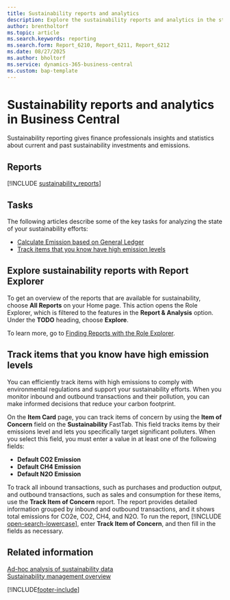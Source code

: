 ```yaml
---
title: Sustainability reports and analytics
description: Explore the sustainability reports and analytics in the standard version of Business Central.
author: brentholtorf
ms.topic: article
ms.search.keywords: reporting
ms.search.form: Report_6210, Report_6211, Report_6212
ms.date: 08/27/2025
ms.author: bholtorf
ms.service: dynamics-365-business-central
ms.custom: bap-template
---
```


# Sustainability reports and analytics in Business Central

Sustainability reporting gives finance professionals insights and statistics about current and past sustainability investments and emissions.  

## Reports

[!INCLUDE [sustainability_reports](includes/sustainability-reports-include.md)]

## Tasks

The following articles describe some of the key tasks for analyzing the state of your sustainability efforts:

* [Calculate Emission based on General Ledger](finance-sustainability-journal.md)
* [Track items that you know have high emission levels](#track-items-that-you-know-have-high-emission-levels)

## Explore sustainability reports with Report Explorer

To get an overview of the reports that are available for sustainability, choose **All Reports** on your Home page. This action opens the Role Explorer, which is filtered to the features in the **Report & Analysis** option. Under the **TODO** heading, choose **Explore**.

<!--There isn't an image file for this.

:::image type="content" source="media/report-explorer-sustainability.png" alt-text="Example of sustainability reports on the finance role center." lightbox="media/report-explorer-sustainability.png":::-->

To learn more, go to [Finding Reports with the Role Explorer](ui-role-explorer.md).

## Track items that you know have high emission levels

You can efficiently track items with high emissions to comply with environmental regulations and support your sustainability efforts. When you monitor inbound and outbound transactions and their pollution, you can make informed decisions that reduce your carbon footprint.

On the **Item Card** page, you can track items of concern by using the **Item of Concern** field on the **Sustainability** FastTab. This field tracks items by their emissions level and lets you specifically target significant polluters. When you select this field, you must enter a value in at least one of the following fields:

* **Default CO2 Emission**
* **Default CH4 Emission**
* **Default N2O Emission**

To track all inbound transactions, such as purchases and production output, and outbound transactions, such as sales and consumption for these items, use the **Track Item of Concern** report. The report provides detailed information grouped by inbound and outbound transactions, and it shows total emissions for CO2e, CO2, CH4, and N2O. To run the report, [!INCLUDE [open-search-lowercase](includes/open-search-lowercase.md)], enter **Track Item of Concern**, and then fill in the fields as necessary.

## Related information

[Ad-hoc analysis of sustainability data](ad-hoc-analysis-sustainability.md)  
[Sustainability management overview](finance-manage-sustainability.md)  

[!INCLUDE[footer-include](includes/footer-banner.md)]
